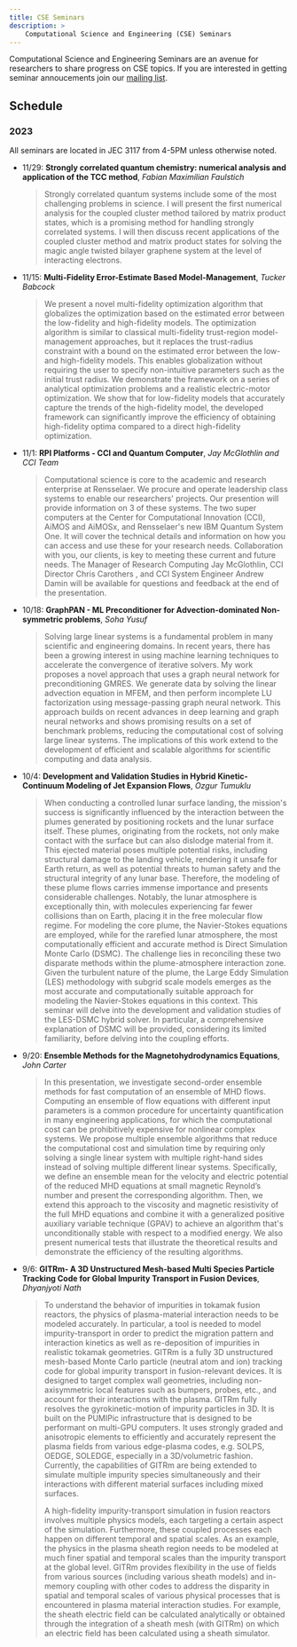 ```yaml
---
title: CSE Seminars
description: > 
    Computational Science and Engineering (CSE) Seminars
---
```


Computational Science and Engineering Seminars are an avenue for researchers to share progress on CSE topics. If you are interested in getting seminar annoucements join our [mailing list](https://lists.sympa.rpi.edu/wws/subscribe/scorec-seminars).

## Schedule
### 2023
All seminars are located in JEC 3117 from 4-5PM unless otherwise noted.

- 11/29: **Strongly correlated quantum chemistry: numerical analysis and application of the TCC method**, *Fabian Maximilian Faulstich*
  > Strongly correlated quantum systems include some of the most challenging problems in science. I will present the first numerical analysis for the coupled cluster method tailored by matrix product states, which is a promising method for handling strongly correlated systems. I will then discuss recent applications of the coupled cluster method and matrix product states for solving the magic angle twisted bilayer graphene system at the level of interacting electrons.
- 11/15: **Multi-Fidelity Error-Estimate Based Model-Management**, *Tucker Babcock*
  > We present a novel multi-fidelity optimization algorithm that globalizes the optimization based on the estimated error between the low-fidelity and high-fidelity models. The optimization algorithm is similar to classical multi-fidelity trust-region model-management approaches, but it replaces the trust-radius constraint with a bound on the estimated error between the low- and high-fidelity models. This enables globalization without requiring the user to specify non-intuitive parameters such as the initial trust radius. We demonstrate the framework on a series of analytical optimization problems and a realistic electric-motor optimization. We show that for low-fidelity models that accurately capture the trends of the high-fidelity model, the developed framework can significantly improve the efficiency of obtaining high-fidelity optima compared to a direct high-fidelity optimization.

- 11/1: **RPI Platforms - CCI and Quantum Computer**, *Jay McGlothlin and CCI Team*
  > Computational science is core to the academic and research enterprise at Rensselaer.  We procure and operate leadership class systems to enable our researchers' projects.   Our presention will provide information on 3 of these systems.  The two super computers at the Center for Computational Innovation (CCI), AiMOS and AiMOSx, and Rensselaer's new IBM Quantum System One.  It will cover the technical details and information on how you can access and use these for your research needs.  Collaboration with you, our clients, is key to meeting these current and future needs.  The Manager of Research Computing Jay McGlothlin, CCI Director Chris Carothers , and CCI System Engineer Andrew Damin will be available for questions and feedback at the end of the presentation.

- 10/18: **GraphPAN - ML Preconditioner for Advection-dominated Non-symmetric problems**, *Soha Yusuf*
  >Solving large linear systems is a fundamental problem in many scientific and engineering domains. In recent years, there has been a growing interest in using machine learning techniques to accelerate the convergence of iterative solvers. My work proposes a novel approach that uses a graph neural network for preconditioning GMRES. We generate data by solving the linear advection equation in MFEM, and then perform incomplete LU factorization using message-passing graph neural network. This approach builds on recent advances in deep learning and graph neural networks and shows promising results on a set of benchmark problems, reducing the computational cost of solving large linear systems. The implications of this work extend to the development of efficient and scalable algorithms for scientific computing and data analysis.

- 10/4: **Development and Validation Studies in Hybrid Kinetic-Continuum Modeling of Jet Expansion Flows**, *Ozgur Tumuklu*
  > When conducting a controlled lunar surface landing, the mission's success is significantly influenced by the interaction between the plumes generated by positioning rockets and the lunar surface itself. These plumes, originating from the rockets, not only make contact with the surface but can also dislodge material from it. This ejected material poses multiple potential risks, including structural damage to the landing vehicle, rendering it unsafe for Earth return, as well as potential threats to human safety and the structural integrity of any lunar base. Therefore, the modeling of these plume flows carries immense importance and presents considerable challenges. Notably, the lunar atmosphere is exceptionally thin, with molecules experiencing far fewer collisions than on Earth, placing it in the free molecular flow regime. For modeling the core plume, the Navier-Stokes equations are employed, while for the rarefied lunar atmosphere, the most computationally efficient and accurate method is Direct Simulation Monte Carlo (DSMC). The challenge lies in reconciling these two disparate methods within the plume-atmosphere interaction zone. Given the turbulent nature of the plume, the Large Eddy Simulation (LES) methodology with subgrid scale models emerges as the most accurate and computationally suitable approach for modeling the Navier-Stokes equations in this context. This seminar will delve into the development and validation studies of the LES-DSMC hybrid solver. In particular, a comprehensive explanation of DSMC will be provided, considering its limited familiarity, before delving into the coupling efforts.
  
- 9/20: **Ensemble Methods for the Magnetohydrodynamics Equations**, *John Carter*
  > In this presentation, we investigate second-order ensemble methods for fast computation of an ensemble of MHD flows. Computing an ensemble of flow equations with different input parameters is a common procedure for uncertainty quantification in many engineering applications, for which the computational cost can be prohibitively expensive for nonlinear complex systems. We propose multiple ensemble algorithms that reduce the computational cost and simulation time by requiring only solving a single linear system with multiple right-hand sides instead of solving multiple different linear systems. Specifically, we define an ensemble mean for the velocity and electric potential of the reduced MHD equations at small magnetic Reynold’s number and present the corresponding algorithm. Then, we extend this approach to the viscosity and magnetic resistivity of the full MHD equations and combine it with a generalized positive auxiliary variable technique (GPAV) to achieve an algorithm that's unconditionally stable with respect to a modified energy. We also present numerical tests that illustrate the theoretical results and demonstrate the efficiency of the resulting algorithms.

- 9/6: **GITRm- A 3D Unstructured Mesh-based Multi Species Particle Tracking Code for Global Impurity Transport in Fusion Devices**, *Dhyanjyoti Nath*

  >  To understand the behavior of impurities in tokamak fusion reactors, the physics of plasma-material interaction needs to be modeled accurately. In particular, a tool is needed to model impurity-transport in order to predict the migration pattern and interaction kinetics as well as re-deposition of impurities in realistic tokamak geometries. GITRm is a fully 3D unstructured mesh-based Monte Carlo particle (neutral atom and ion) tracking code for global impurity transport in fusion-relevant devices. It is designed to target complex wall geometries, including non-axisymmetric local features such as bumpers, probes, etc., and account for their interactions with the plasma. GITRm fully resolves the gyrokinetic-motion of impurity particles in 3D. It is built on the PUMIPic infrastructure that is designed to be performant on multi-GPU computers. It uses strongly graded and anisotropic elements to efficiently and accurately represent the plasma fields from various edge-plasma codes, e.g. SOLPS, OEDGE, SOLEDGE, especially in a 3D/volumetric fashion. Currently,  the capabilities of GITRm are being extended to simulate multiple impurity species simultaneously and their interactions with different material surfaces including mixed surfaces.
  >
  >  A high-fidelity impurity-transport simulation in fusion reactors involves multiple physics models, each targeting a certain aspect of the simulation. Furthermore, these coupled processes each happen on different temporal and spatial scales. As an example, the physics in the plasma sheath region needs to be modeled at much finer spatial and temporal scales than the impurity transport at the global level. GITRm provides flexibility in the use of fields from various sources (including various sheath models) and in-memory coupling with other codes to address the disparity in spatial and temporal scales of various physical processes that is encountered in plasma material interaction studies. For example, the sheath electric field can be calculated analytically or obtained through the integration of a sheath mesh (with GITRm) on which an electric field has been calculated using a sheath simulator.

